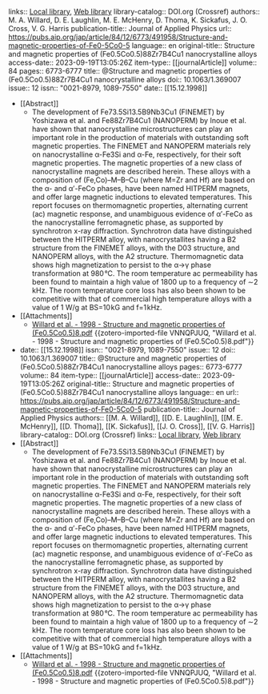 links:: [Local library](zotero://select/library/items/LBSLEGSP), [Web library](https://www.zotero.org/users/9628799/items/LBSLEGSP)
library-catalog:: DOI.org (Crossref)
authors:: M. A. Willard, D. E. Laughlin, M. E. McHenry, D. Thoma, K. Sickafus, J. O. Cross, V. G. Harris
publication-title:: Journal of Applied Physics
url:: https://pubs.aip.org/jap/article/84/12/6773/491958/Structure-and-magnetic-properties-of-Fe0-5Co0-5
language:: en
original-title:: Structure and magnetic properties of (Fe0.5Co0.5)88Zr7B4Cu1 nanocrystalline alloys
access-date:: 2023-09-19T13:05:26Z
item-type:: [[journalArticle]]
volume:: 84
pages:: 6773-6777
title:: @Structure and magnetic properties of (Fe0.5Co0.5)88Zr7B4Cu1 nanocrystalline alloys
doi:: 10.1063/1.369007
issue:: 12
issn:: "0021-8979, 1089-7550"
date:: [[15.12.1998]]

- [[Abstract]]
	- The development of Fe73.5Si13.5B9Nb3Cu1 (FINEMET) by Yoshizawa et al. and Fe88Zr7B4Cu1 (NANOPERM) by Inoue et al. have shown that nanocrystalline microstructures can play an important role in the production of materials with outstanding soft magnetic properties. The FINEMET and NANOPERM materials rely on nanocrystalline α-Fe3Si and α-Fe, respectively, for their soft magnetic properties. The magnetic properties of a new class of nanocrystalline magnets are described herein. These alloys with a composition of (Fe,Co)–M–B–Cu (where M=Zr and Hf) are based on the α- and α′-FeCo phases, have been named HITPERM magnets, and offer large magnetic inductions to elevated temperatures. This report focuses on thermomagnetic properties, alternating current (ac) magnetic response, and unambiguous evidence of α′-FeCo as the nanocrystalline ferromagnetic phase, as supported by synchrotron x-ray diffraction. Synchrotron data have distinguished between the HITPERM alloy, with nanocrystallites having a B2 structure from the FINEMET alloys, with the D03 structure, and NANOPERM alloys, with the A2 structure. Thermomagnetic data shows high magnetization to persist to the α→γ phase transformation at 980 °C. The room temperature ac permeability has been found to maintain a high value of 1800 up to a frequency of ∼2 kHz. The room temperature core loss has also been shown to be competitive with that of commercial high temperature alloys with a value of 1 W/g at BS=10 kG and f=1 kHz.
- [[Attachments]]
	- [Willard et al. - 1998 - Structure and magnetic properties of (Fe0.5Co0.5)8.pdf](zotero://select/library/items/VNNQPJUQ) {{zotero-imported-file VNNQPJUQ, "Willard et al. - 1998 - Structure and magnetic properties of (Fe0.5Co0.5)8.pdf"}}
- date:: [[15.12.1998]]
  issn:: "0021-8979, 1089-7550"
  issue:: 12
  doi:: 10.1063/1.369007
  title:: @Structure and magnetic properties of (Fe0.5Co0.5)88Zr7B4Cu1 nanocrystalline alloys
  pages:: 6773-6777
  volume:: 84
  item-type:: [[journalArticle]]
  access-date:: 2023-09-19T13:05:26Z
  original-title:: Structure and magnetic properties of (Fe0.5Co0.5)88Zr7B4Cu1 nanocrystalline alloys
  language:: en
  url:: https://pubs.aip.org/jap/article/84/12/6773/491958/Structure-and-magnetic-properties-of-Fe0-5Co0-5
  publication-title:: Journal of Applied Physics
  authors:: [[M. A. Willard]], [[D. E. Laughlin]], [[M. E. McHenry]], [[D. Thoma]], [[K. Sickafus]], [[J. O. Cross]], [[V. G. Harris]]
  library-catalog:: DOI.org (Crossref)
  links:: [Local library](zotero://select/library/items/LBSLEGSP), [Web library](https://www.zotero.org/users/9628799/items/LBSLEGSP)
- [[Abstract]]
	- The development of Fe73.5Si13.5B9Nb3Cu1 (FINEMET) by Yoshizawa et al. and Fe88Zr7B4Cu1 (NANOPERM) by Inoue et al. have shown that nanocrystalline microstructures can play an important role in the production of materials with outstanding soft magnetic properties. The FINEMET and NANOPERM materials rely on nanocrystalline α-Fe3Si and α-Fe, respectively, for their soft magnetic properties. The magnetic properties of a new class of nanocrystalline magnets are described herein. These alloys with a composition of (Fe,Co)–M–B–Cu (where M=Zr and Hf) are based on the α- and α′-FeCo phases, have been named HITPERM magnets, and offer large magnetic inductions to elevated temperatures. This report focuses on thermomagnetic properties, alternating current (ac) magnetic response, and unambiguous evidence of α′-FeCo as the nanocrystalline ferromagnetic phase, as supported by synchrotron x-ray diffraction. Synchrotron data have distinguished between the HITPERM alloy, with nanocrystallites having a B2 structure from the FINEMET alloys, with the D03 structure, and NANOPERM alloys, with the A2 structure. Thermomagnetic data shows high magnetization to persist to the α→γ phase transformation at 980 °C. The room temperature ac permeability has been found to maintain a high value of 1800 up to a frequency of ∼2 kHz. The room temperature core loss has also been shown to be competitive with that of commercial high temperature alloys with a value of 1 W/g at BS=10 kG and f=1 kHz.
- [[Attachments]]
	- [Willard et al. - 1998 - Structure and magnetic properties of (Fe0.5Co0.5)8.pdf](zotero://select/library/items/VNNQPJUQ) {{zotero-imported-file VNNQPJUQ, "Willard et al. - 1998 - Structure and magnetic properties of (Fe0.5Co0.5)8.pdf"}}
